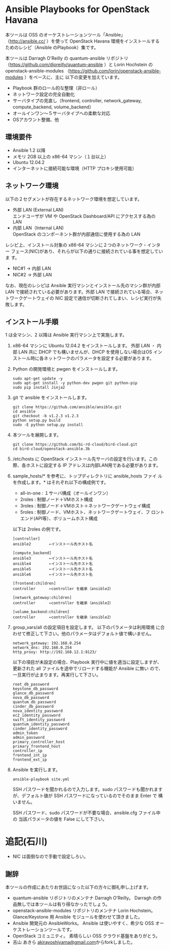 Ansible Playbooks for OpenStack Havana
=======================================


本ツールは OSS のオーケストレーションツール「Ansible」
（http://ansible.cc/ ）を使って OpenStack Havana 環境をインストールする
ためのレシピ（Ansible のPlaybook）集です。

本ツールは Darragh O'Reilly の quantum-ansible リポジトリ
（https://github.com/djoreilly/quantum-ansible ）と
Lorin Hochstein の openstack-ansible-modules
（https://github.com/lorin/openstack-ansible-modules ）をベースに、主に
以下の変更を加えています。

 * Playbook 群のロール的な整理（非ロール）
 * ネットワーク設定の完全自動化
 * サーバタイプの見直し（frontend, controller, network_gateway,
   compute_backend, volume_backend）
 * オールインワン～５サーバタイプへの柔軟な対応
 * OSアカウント整備、他

環境要件
--------

 * Ansible 1.2 以降
 * メモリ 2GB 以上の x86-64 マシン（１台以上）
 * Ubuntu 12.04.2
 * インターネットに接続可能な環境（HTTP プロキシ使用可能）

ネットワーク環境
----------------

以下の２セグメントが存在するネットワーク環境を想定しています。

 * 外部 LAN (External LAN)  
   エンドユーザが VM や OpenStack Dashboard/API にアクセスする為の LAN
 * 内部 LAN（Internal LAN)  
   OpenStack のコンポーネント群が内部通信に使用する為の LAN

レシピ上、インストール対象の x86-64 マシンに２つのネットワーク・インター
フェース(NIC)があり、それらが以下の通りに接続されている事を想定していま
す。

 * NIC#1 → 内部 LAN
 * NIC#2 → 外部 LAN

なお、現在のレシピは Ansible 実行マシンとインストール先のマシン群が内部
LAN で接続されている必要があります。外部 LAN で接続されている場合、ネッ
トワークゲートウェイの NIC 設定で通信が切断されてしまい、レシピ実行が失
敗します。

インストール手順
----------------

1 は全マシン、2 以降は Ansible 実行マシン上で実施します。

 1. x86-64 マシンに Ubuntu 12.04.2 をインストールします。  外部 LAN ・
    内部 LAN 共に DHCP でも構いませんが、DHCP を使用しない場合はOS イン
    ストール時に各ネットワークのパラメータを設定する必要があります。

 2. Python の開発環境と pwgen をインストールします。

     ```
     sudo apt-get update -y
     sudo apt-get install -y python-dev pwgen git python-pip
     sudo pip install Jinja2
     ```

 3. git で ansible をインストールします。

     ```
     git clone https://github.com/ansible/ansible.git
     cd ansible
     git checkout -b v1.2.3 v1.2.3
     python setup.py build
     sudo -E python setup.py install
     ```

 4. 本ツールを展開します。

     ```
     git clone https://github.com/bi-rd-cloud/bird-cloud.git
     cd bird-cloud/openstack-ansible.3b
     ```

 5. /etc/hosts に OpenStack インストール先サーバの設定を行います。この
    際、各ホストに設定する IP アドレスは内部LAN用である必要があります。

 6. sample_hosts/* を参考に、トップディレクトリに ansible_hosts ファイ
    ルを作成します。* はそれぞれ以下の構成例です。
    * all-in-one : １サーバ構成（オールインワン）
    * 2roles : 制御ノード＋VMホスト構成
    * 3roles : 制御ノード＋VMホスト＋ネットワークゲートウェイ構成
    * 5roles : 制御ノード、VMホスト、ネットワークゲートウェイ、フ
      ロントエンド(API等）、ボリュームホスト構成

    以下は 2roles の例です。
     ```
     [controller]
     ansible2        ←インストール先ホスト名

     [compute_backend]
     ansible3        ←インストール先ホスト名
     ansible4        ←インストール先ホスト名
     ansible5        ←インストール先ホスト名
     ansible6        ←インストール先ホスト名

     [frontend:children]
     controller      ←controller を継承（ansible2）

     [network_gateway:children]
     controller      ←controller を継承（ansible2）

     [volume_backend:children]
     controller      ←controller を継承（ansible2）
     ```

 7. group_vars/all の設定項目を設定します。  以下のパラメータは利用環境
    に合わせて修正して下さい。他のパラメータはデフォルト値で構いません。

     ```
     network_gateway: 192.168.0.254
     network_dns: 192.168.0.254
     http_proxy: http://192.168.12.1:8123/
     ```

     以下の項目が未設定の場合、Playbook 実行中に値を適当に設定しますが、
     更新された all ファイルを途中でリロードする機能が Ansible に無い
     ので、一旦実行が止まります。再実行して下さい。

     ```
     root_db_password
     keystone_db_password
     glance_db_password
     nova_db_password
     quantum_db_password
     cinder_db_password
     nova_identity_password
     ec2_identity_password
     swift_identity_password
     quantum_identity_password
     cinder_identity_password
     admin_token
     admin_password
     primary_controller_host
     primary_frontend_host
     controller_ip
     frontend_int_ip
     frontend_ext_ip
     ```

 8. Ansible を実行します。  

     ```
     ansible-playbook site.yml
     ```

    SSH パスワードを聞かれるので入力します。sudo パスワードも聞かれます
    が、デフォルト値が SSH パスワードになっているのでそのまま Enter で
    構いません。

    SSH パスワード、sudo パスワードが不要な場合、ansible.cfg ファイル中の
    当該パラメータの値を False にして下さい。


追記(石川)
=============
 * NIC は面倒なので手動で設定しろい。
 

謝辞
----

本ツールの作成にあたりお世話になった以下の方々に御礼申し上げます。

 * quantum-ansible リポジトリのメンテナ Darragh O'Reilly。
   Darragh の作品無しでは本ツールは有り得なかったでしょう。
 * openstack-ansible-modules リポジトリのメンテナ Lorin Hochstein。
   Glance/Keystone 用 Ansible モジュールを使わせて頂きました。
 * Ansible 開発元の AnsibleWorks。
   Ansible は使いやすく、希少な OSS オーケストレーションツールです。
 * OpenStack コミュニティ。
   素晴らしい OSS クラウド基盤をありがとう。
 * 吉山 あきら <akirayoshiyama@gmail.com>からforkしました。
